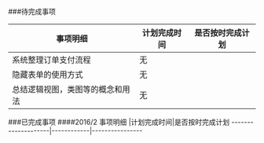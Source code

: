 ###待完成事项

事项明细                        |计划完成时间|是否按时完成计划
--------------------------------|------------|----------------
系统整理订单支付流程            |无          |
隐藏表单的使用方式              |无          |
总结逻辑视图，类图等的概念和用法|无|

###已完成事项
####2016/2
事项明细            |计划完成时间|是否按时完成计划
--------------------|------------|----------------
